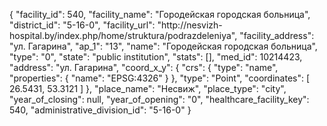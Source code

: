 {
    "facility_id": 540,
    "facility_name": "Городейская городская больница",
    "district_id": "5-16-0",
    "facility_url": "http:\/\/nesvizh-hospital.by\/index.php\/home\/struktura\/podrazdeleniya",
    "facility_address": "ул. Гагарина",
    "ap_1": "13",
    "name": "Городейская городская больница",
    "type": "0",
    "state": "public institution",
    "stats": [],
    "med_id": 10214423,
    "address": "ул. Гагарина",
    "coord_x_y": {
        "crs": {
            "type": "name",
            "properties": {
                "name": "EPSG:4326"
            }
        },
        "type": "Point",
        "coordinates": [
            26.5431,
            53.3121
        ]
    },
    "place_name": "Несвиж",
    "place_type": "city",
    "year_of_closing": null,
    "year_of_opening": "0",
    "healthcare_facility_key": 540,
    "administrative_division_id": "5-16-0"
}
